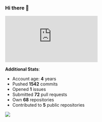 ### Hi there 👋

![Bob's github activity graph](https://d3eqgu1c877dat.cloudfront.net/graph-stats.xml)

**Additional Stats**:
- Account age: **4** years
- Pushed **1542** commits
- Opened **1** issues
- Submitted **72** pull requests
- Own **68** repositories
- Contributed to **5** public repositories

![](https://komarev.com/ghpvc/?username=BobTheSoftwareDeveloper)
